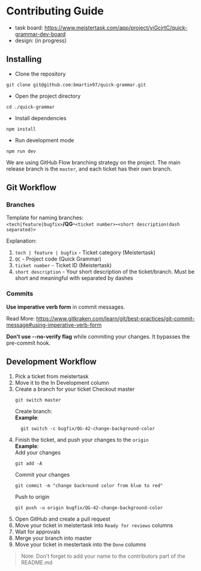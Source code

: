 # Contributing Guide

- task board: https://www.meistertask.com/app/project/yiGcjrtC/quick-grammar-dev-board
- design: (in progress)

## Installing

- Clone the repository

```
git clone git@github.com:bmartin97/quick-grammar.git
```

- Open the project directory

```
cd ./quick-grammar
```

- Install dependencies

```
npm install
```

- Run development mode

```
npm run dev
```

We are using GitHub Flow branching strategy on the project. The main release branch is the `master`, and each ticket has their own branch.

## Git Workflow

### Branches

Template for naming branches:  
`<tech|feature|bugfix>`**/QG-**`<ticket number>`**-**`<short description(dash separated)>`

Explanation:

1. `tech | feature | bugfix` - Ticket category (Meistertask)
2. `QC` - Project code (Quick Grammar)
3. `ticket number` - Ticket ID (Meistertask)
4. `short description` - Your short description of the ticket/branch. Must be short and meaningful with separated by dashes

### Commits

**Use imperative verb form** in commit messages.

Read More: https://www.gitkraken.com/learn/git/best-practices/git-commit-message#using-imperative-verb-form

**Don't use --no-verify flag** while commiting your changes. It bypasses the pre-commit hook.

## Development Workflow

1. Pick a ticket from meistertask
2. Move it to the In Development column
3. Create a branch for your ticket
   Checkout master
   ```
   git switch master
   ```
   Create branch:  
   **Example**:
   ```
     git switch -c bugfix/QG-42-change-background-color
   ```
4. Finish the ticket, and push your changes to the `origin`  
    **Example**:  
    Add your changes
   ```
   git add -A
   ```
   Commit your changes
   ```
   git commit -m "change backround color from blue to red"
   ```
   Push to origin
   ```
   git push -u origin bugfix/QG-42-change-background-color
   ```
5. Open GitHub and create a pull request
6. Move your ticket in meistertask into `Ready for reviews` columns
7. Wait for approvals
8. Merge your branch into master
9. Move your ticket in mestertask into the `Done` columns

> Note: Don't forget to add your name to the contributors part of the README.md
